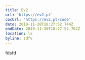 ```yaml
---
title: Ev2
url: 'https://ev2.pt'
cocUrl: 'https://ev2.pt/code'
date: 2019-11-28T18:27:52.744Z
endDate: 2019-11-30T18:27:52.762Z
location: lx
byline: sdfv
---
```

fdsfd
